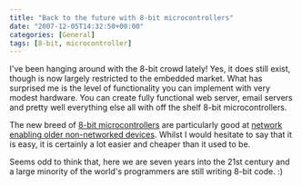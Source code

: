 ```yaml
---
title: "Back to the future with 8-bit microcontrollers"
date: "2007-12-05T14:32:50+00:00"
categories: [General]
tags: [8-bit, microcontroller]
---
```


I've been hanging around with the 8-bit crowd lately! Yes, it does still exist, though is now largely restricted to the embedded market. What has surprised me is the level of functionality you can implement with very modest hardware. You can create fully functional web server, email servers and pretty well everything else all with off the shelf 8-bit microcontrollers.

The new breed of <a href="http://www.rabbitsemiconductor.com/">8-bit microcontrollers</a> are particularly good at <a href="http://www.rabbitsemiconductor.com/press/SuccessStories/xcontrol/index.shtml">network enabling older non-networked devices</a>. Whilst I would hesitate to say that it is easy, it is certainly a lot easier and cheaper than it used to be.

Seems odd to think that, here we are seven years into the 21st century and a large minority of the world's programmers are still writing 8-bit code. :)
